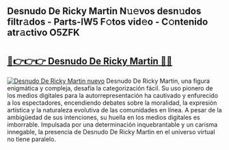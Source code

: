 ## Desnudo De Ricky Martin N𝚞𝚎vos desn𝚞dos filtr𝚊dos - Parts-lW5 F𝚘tos vid𝚎o - C𝚘ntenido atr𝚊ctivo O5ZFK

# <h2><a href="http://mb5ztu.tromn.icu/?c=Desnudo+De+Ricky+Martin">🔗👉👉👉 Desnudo De Ricky Martin 🔗🔗</a></h2>

[![Desnudo De Ricky Martin nuevo](https://i.imgur.com/pEAQMta.gif)](http://mb5ztu.tromn.icu/?c=Desnudo+De+Ricky+Martin)
Desnudo De Ricky Martin, una figura enigmática y compleja, desafía la categorización fácil. Su uso pionero de los medios digitales para la autorrepresentación ha cautivado y enfurecido a los espectadores, encendiendo debates sobre la moralidad, la expresión artística y la naturaleza evolutiva de las comunidades en línea. A pesar de la ambigüedad de sus intenciones, su huella en los medios digitales es imborrable. Impulsada por una determinación inquebrantable y un carisma innegable, la presencia de Desnudo De Ricky Martin en el universo virtual no tiene paralelo.
